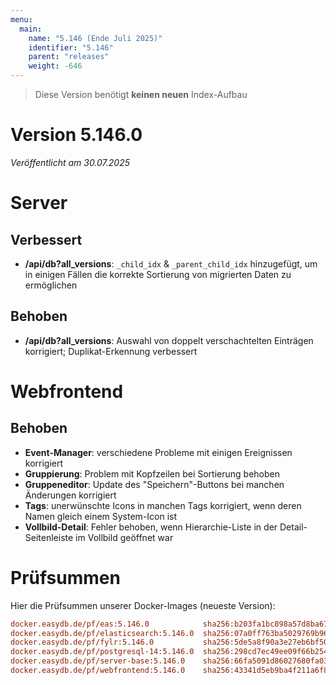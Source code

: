 ```yaml
---
menu:
  main:
    name: "5.146 (Ende Juli 2025)"
    identifier: "5.146"
    parent: "releases"
    weight: -646
---
```


> Diese Version benötigt **keinen neuen** Index-Aufbau

# Version 5.146.0

*Veröffentlicht am 30.07.2025*


# Server

## Verbessert

* **/api/db?all_versions**: `_child_idx` & `_parent_child_idx` hinzugefügt, um in einigen Fällen die korrekte Sortierung von migrierten Daten zu ermöglichen

## Behoben

* **/api/db?all_versions**: Auswahl von doppelt verschachtelten Einträgen korrigiert; Duplikat-Erkennung verbessert

# Webfrontend

## Behoben

* **Event-Manager**: verschiedene Probleme mit einigen Ereignissen korrigiert
* **Gruppierung**: Problem mit Kopfzeilen bei Sortierung behoben
* **Gruppeneditor**: Update des "Speichern"-Buttons bei manchen Änderungen korrigiert
* **Tags**: unerwünschte Icons in manchen Tags korrigiert, wenn deren Namen gleich einem System-Icon ist
* **Vollbild-Detail**: Fehler behoben, wenn Hierarchie-Liste in der Detail-Seitenleiste im Vollbild geöffnet war

# Prüfsummen

Hier die Prüfsummen unserer Docker-Images (neueste Version):

```ini
docker.easydb.de/pf/eas:5.146.0            sha256:b203fa1bc898a57d8ba67e4b1f82593d4bbdc53241f0024925734e55bc5ddfad
docker.easydb.de/pf/elasticsearch:5.146.0  sha256:07a0ff763ba5029769b9686dce16a8830e3510ef37202584b94270d91273b67a
docker.easydb.de/pf/fylr:5.146.0           sha256:5de5a8f90a3e27eb6bf506b44b5b17ff7dcd2903d9697fdb723aca4f9f052710
docker.easydb.de/pf/postgresql-14:5.146.0  sha256:298cd7ec49ee09f66b254cae39504cdbed5ddeec5e889c0ddb3785ddea9f2d1a
docker.easydb.de/pf/server-base:5.146.0    sha256:66fa5091d86027680fa03d2071b41f20b8df8dfb6d3a10221830b5e56cb53ce8
docker.easydb.de/pf/webfrontend:5.146.0    sha256:43341d5eb9ba4f211a6f8dba0c5dce9c6e3cba13786931e912dc20a727d257bd
```
